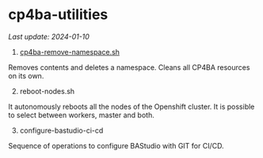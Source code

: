 # cp4ba-utilities

<i>Last update: 2024-01-10</i>

1. [cp4ba-remove-namespace.sh](/configure-bastudio-ci-cd/configure-bastudio-ci-cd.md)

Removes contents and deletes a namespace. Cleans all CP4BA resources on its own.

2. reboot-nodes.sh

It autonomously reboots all the nodes of the Openshift cluster. It is possible to select between workers, master and both.

3. configure-bastudio-ci-cd

Sequence of operations to configure BAStudio with GIT for CI/CD.
